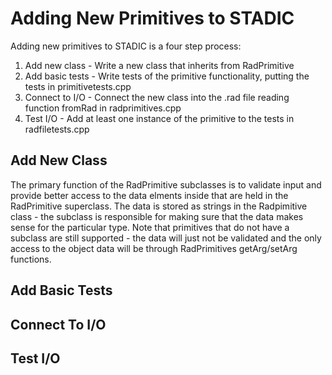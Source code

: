 Adding New Primitives to STADIC
===============================

Adding new primitives to STADIC is a four step process:

1. Add new class - Write a new class that inherits from RadPrimitive
2. Add basic tests - Write tests of the primitive functionality, putting the tests in primitivetests.cpp
3. Connect to I/O - Connect the new class into the .rad file reading function fromRad in radprimitives.cpp
4. Test I/O - Add at least one instance of the primitive to the tests in radfiletests.cpp

Add New Class
-------------

The primary function of the RadPrimitive subclasses is to validate input and provide better access to the
data elments inside that are held in the RadPrimitive superclass. The data is stored as strings in the 
Radpimitive class - the subclass is responsible for making sure that the data makes sense for the particular
type. Note that primitives that do not have a subclass are still supported - the data will just not be
validated and the only access to the object data will be through RadPrimitives getArg/setArg functions.

Add Basic Tests
---------------

Connect To I/O
--------------

Test I/O
--------
